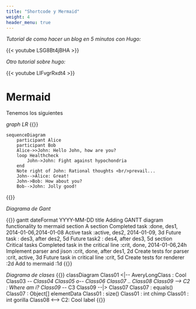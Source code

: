 ```yaml
---
title: "Shortcode y Mermaid"
weight: 4
header_menu: true
---
```



*Tutorial de como hacer un blog en 5 minutos con Hugo:*

{{< youtube LSG8Bt4jBHA >}}

*Otro tutorial sobre hugo:*

{{< youtube LIFvgrRxdt4 >}}

# Mermaid

Tenemos los siguientes

*graph LR*
{{<mermaid>}}

    sequenceDiagram
        participant Alice
        participant Bob
        Alice->>John: Hello John, how are you?
        loop Healthcheck
            John->John: Fight against hypochondria
        end
        Note right of John: Rational thoughts <br/>prevail...
        John-->Alice: Great!
        John->Bob: How about you?
        Bob-->John: Jolly good!
{{</mermaid>}}

*Diagrama de Gant*

{{<mermaid>}}
    gantt
        dateFormat  YYYY-MM-DD
        title Adding GANTT diagram functionality to mermaid
        section A section
        Completed task            :done,    des1, 2014-01-06,2014-01-08
        Active task               :active,  des2, 2014-01-09, 3d
        Future task               :         des3, after des2, 5d
        Future task2               :         des4, after des3, 5d
        section Critical tasks
        Completed task in the critical line :crit, done, 2014-01-06,24h
        Implement parser and jison          :crit, done, after des1, 2d
        Create tests for parser             :crit, active, 3d
        Future task in critical line        :crit, 5d
        Create tests for renderer           :2d
        Add to mermaid                      :1d
{{</mermaid>}}

*Diagrama de clases*
{{<mermaid>}}
    classDiagram
        Class01 <|-- AveryLongClass : Cool
        Class03 *-- Class04
        Class05 o-- Class06
        Class07 .. Class08
        Class09 --> C2 : Where am i?
        Class09 --* C3
        Class09 --|> Class07
        Class07 : equals()
        Class07 : Object[] elementData
        Class01 : size()
        Class01 : int chimp
        Class01 : int gorilla
        Class08 <--> C2: Cool label
{{</mermaid>}}


